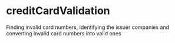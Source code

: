 # creditCardValidation
Finding invalid card numbers, identifying the issuer companies and converting invalid card numbers into valid ones
